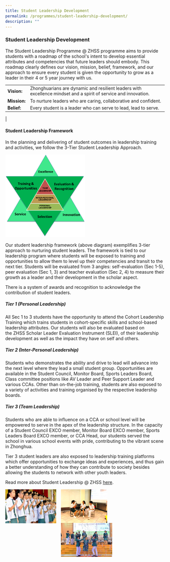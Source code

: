 ```yaml
---
title: Student Leadership Development
permalink: /programmes/student-leadership-development/
description: ""
---
```

### **Student Leadership Development**
The Student Leadership Programme @ ZHSS programme aims to provide students with a roadmap of the school's intent to develop essential attributes and competencies that future leaders should embody. This roadmap clearly defines our vision, mission, belief, framework, and our approach to ensure every student is given the opportunity to grow as a leader in their 4 or 5 year journey with us.

|  |  |
|---|---|
| **Vision:** | Zhonghuarians are dynamic and resilient leaders with excellence mindset and a spirit of service and innovation. |
| **Mission:** | To nurture leaders who are caring, collaborative and confident. |
| **Belief:** | Every student is a leader who can serve to lead, lead to serve. |
|

#### **Student Leadership Framework**
In the planning and delivering of student outcomes in leadership training and activities, we follow the 3-Tier Student Leadership Approach.

<img src="/images/sl1.png" style="width:50%">

Our student leadership framework (above diagram) exemplifies 3-tier approach to nurturing student leaders. The framework is tied to our leadership program where students will be exposed to training and opportunities to allow them to level up their competencies and transit to the next tier. Students will be evaluated from 3 angles: self-evaluation (Sec 1-5), peer evaluation (Sec 1, 3) and teacher evaluation (Sec 2, 4) to measure their growth as a leader and their development in the scholar aspect.

There is a system of awards and recognition to acknowledge the contribution of student leaders.

##### **Tier 1 (Personal Leadership)**
All Sec 1 to 3 students have the opportunity to attend the Cohort Leadership Training which trains students in cohort-specific skills and school-based leadership attributes. Our students will also be evaluated based on the ZHSS Scholar Leader Evaluation Instrument (SLEI), of their leadership development as well as the impact they have on self and others.

##### **Tier 2 (Inter-Personal Leadership)**
Students who demonstrates the ability and drive to lead will advance into the next level where they lead a small student group. Opportunities are available in the Student Council, Monitor Board, Sports Leaders Board, Class committee positions like AV Leader and Peer Support Leader and various CCAs. Other than on-the-job training, students are also exposed to a variety of activities and training organised by the respective leadership boards.

##### **Tier 3 (Team Leadership)**
Students who are able to influence on a CCA or school level will be empowered to serve in the apex of the leadership structure. In the capacity of a Student Council EXCO member, Monitor Board EXCO member, Sports Leaders Board EXCO member, or CCA Head, our students served the school in various school events with pride, contributing to the vibrant scene in Zhonghua.

Tier 3 student leaders are also exposed to leadership training platforms which offer opportunities to exchange ideas and experiences, and thus gain a better understanding of how they can contribute to society besides allowing the students to network with other youth leaders.

Read more about Student Leadership @ ZHSS [here](https://staging.d1ph2u5puaqsvh.amplifyapp.com/departments/student-development/student-leadership/).

<img src="/images/sl2.jpg" style="width:32%;margin-right:15px;" align = "left">
<img src="/images/sl3.png" style="width:29%;margin-right:15px;" align = "left">
<img src="/images/sl4.jpg" style="width:32%;margin-right:15px;" align = "left">